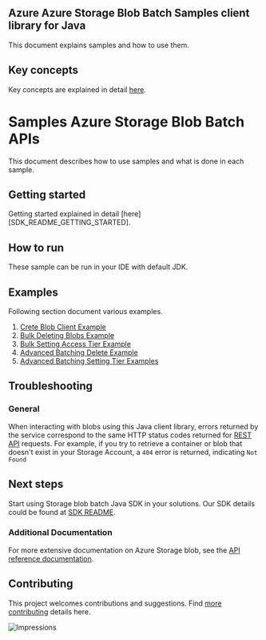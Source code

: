 
## Azure Azure Storage Blob Batch Samples client library for Java
This document explains samples and how to use them.

## Key concepts

Key concepts are explained in detail [here][SDK_README_KEY_CONCEPTS].

# Samples Azure Storage Blob Batch APIs
This document describes how to use samples and what is done in each sample.

## Getting started
Getting started explained in detail [here][SDK_README_GETTING_STARTED].

## How to run
These sample can be run in your IDE with default JDK.

## Examples
   Following section document various examples.

1. [Crete Blob Client Example][samples_basic]
2. [Bulk Deleting Blobs Example][samples_basic]
3. [Bulk Setting Access Tier Example][samples_basic]
4. [Advanced Batching Delete Example][samples_basic]
5. [Advanced Batching Setting Tier Examples][samples_basic]

## Troubleshooting
### General
When interacting with blobs using this Java client library, errors returned by the service correspond to the same HTTP
status codes returned for [REST API][error_codes] requests. For example, if you try to retrieve a container or blob that
doesn't exist in your Storage Account, a `404` error is returned, indicating `Not Found`

## Next steps
Start using Storage blob batch Java SDK in your solutions. Our SDK details could be found at [SDK README][BATCH_SDK_README]. 

###  Additional Documentation
For more extensive documentation on Azure Storage blob, see the [API reference documentation][storageblob_rest].

## Contributing
This project welcomes contributions and suggestions. Find [more contributing][SDK_README_CONTRIBUTING] details here.

<!-- LINKS -->
[SDK_README_GETTING_STARTDED]: ../../README.md#getting-started
[SDK_README_KEY_CONCEPTS]: ../../README.md#key-concepts
[BATCH_SDK_README]: ../../README.md
[SDK_README_CONTRIBUTING]: ../../README.md#contributing
[samples_basic]: java/com/azure/storage/blob/batch/ReadmeCodeSamples.java
[storageblob_rest]: https://docs.microsoft.com/en-us/rest/api/storageservices/blob-service-rest-api
[error_codes]: https://docs.microsoft.com/rest/api/storageservices/blob-service-error-codes

![Impressions](https://azure-sdk-impressions.azurewebsites.net/api/impressions/azure-sdk-for-java/sdk/storage/azure-storage-blob-batch/samples/README.png)
